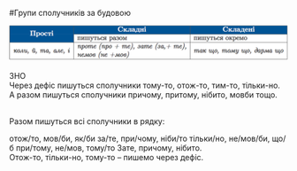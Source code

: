 #Групи сполучникiв за будовою

<div class="center">
<img src="../pics/11/5.png" width="700px" class="center"/>
</div>
<br>


<div class="add-wrap">
<span class="add">ЗНО</span>
<div class="add-text">
Через дефiс пишуться сполучники <span class="p1">тому-то, отож-то, тим-то, тiльки-но</span>.<br>
А разом пишуться сполучники <span class="p1">причому, притому, нiбито, мовби</span> тощо.
</div>


<br>
<quiz> 
    <question>
       <p>Разом пишуться всі сполучники в рядку:</p>
           <answer> отож/то, мов/би, як/би</answer>
           <answer correct> за/те, при/чому, ніби/то</answer>
           <answer> тільки/но, не/мов/би, що/б</answer>
           <answer> при/тому, не/мов, тому/то</answer>
      <explanation>
Зате, причому, нібито.<br>
Отож-то, тільки-но, тому-то – пишемо через дефіс.</explanation>
    </question>
</quiz> 
